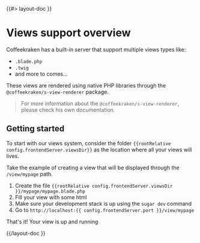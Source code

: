 <!--
/**
 * @name            Overview
 * @namespace       doc.views
 * @type            Markdown
 * @platform        md
 * @status          stable
 * @menu            Documentation / Views           /doc/views/overview
 *
 * @since           2.0.0
 * @author    Olivier Bossel <olivier.bossel@gmail.com> (https://coffeekraken.io)
 */
-->

{{#> layout-doc }}

# Views support overview

Coffeekraken has a built-in server that support multiple views types like:

-   `.blade.php`
-   `.twig`
-   and more to comes...

These views are rendered using native PHP libraries through the `@coffeekraken/s-view-renderer` package.

> For more information about the `@coffeekraken/s-view-renderer`, please check his own documentation.

## Getting started

To start with our views system, consider the folder `{{rootRelative config.frontendServer.viewsDir}}` as the location where all your views will lives.

Take the example of creating a view that will be displayed through the `/view/mypage` path.

1. Create the file `{{rootRelative config.frontendServer.viewsDir }}/mypage/mypage.blade.php`
2. Fill your view with some html
3. Make sure your development stack is up using the `sugar dev` command
4. Go to `http://localhost:{{ config.frontendServer.port }}/view/mypage`

That's it! Your view is up and running

{{/layout-doc }}
